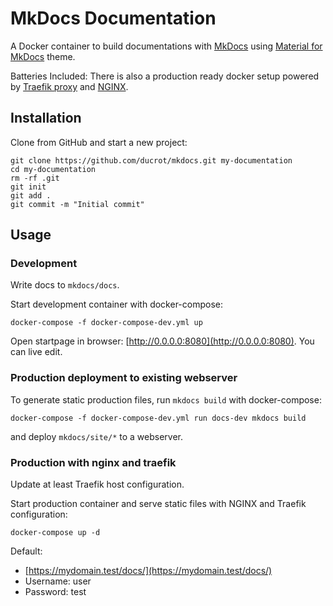 # MkDocs Documentation

A Docker container to build documentations with [MkDocs](https://www.mkdocs.org/) 
using [Material for MkDocs](https://squidfunk.github.io/mkdocs-material/getting-started/) theme.

Batteries Included: There is also a production ready docker setup powered by [Traefik proxy](https://traefik.io/traefik/) and [NGINX](https://www.nginx.com/). 


## Installation

Clone from GitHub and start a new project: 

```
git clone https://github.com/ducrot/mkdocs.git my-documentation
cd my-documentation
rm -rf .git
git init
git add .
git commit -m "Initial commit"
```

## Usage

### Development

Write docs to `mkdocs/docs`.

Start development container with docker-compose:

    docker-compose -f docker-compose-dev.yml up

Open startpage in browser: [http://0.0.0.0:8080](http://0.0.0.0:8080). You can live edit.


### Production deployment to existing webserver

To generate static production files, run `mkdocs build` with docker-compose:

    docker-compose -f docker-compose-dev.yml run docs-dev mkdocs build

and deploy `mkdocs/site/*` to a webserver.


### Production with nginx and traefik

Update at least Traefik host configuration.

Start production container and serve static files with NGINX and Traefik configuration:

    docker-compose up -d

Default:

- [https://mydomain.test/docs/](https://mydomain.test/docs/)
- Username: user
- Password: test
